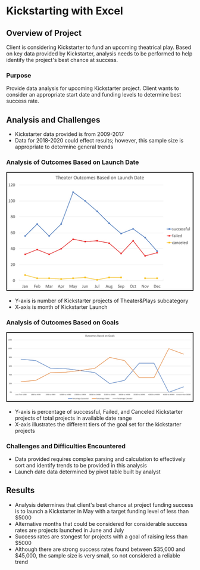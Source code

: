 # Kickstarting with Excel

## Overview of Project
Client is considering Kickstarter to fund an upcoming theatrical play. Based on key data provided by Kickstarter, analysis needs to be performed to help identify the project's best chance at success.

### Purpose
Provide data analysis for upcoming Kickstarter project. Client wants to consider an appropriate start date and funding levels to determine best success rate.

## Analysis and Challenges
- Kickstarter data provided is from 2009-2017
- Data for 2018-2020 could effect results; however, this sample size is appropriate to determine general trends

### Analysis of Outcomes Based on Launch Date
![Theater Outcomes Based on Launch Date](Theater_Outcomes_vs_Launch.png)
- Y-axis is number of Kickstarter projects of Theater&Plays subcategory
- X-axis is month of Kickstarter Launch

### Analysis of Outcomes Based on Goals
![Theater Outcomes vs Goals](Outcomes_vs_Goals.png)
- Y-axis is percentage of successful, Failed, and Canceled Kickstarter projects of total projects in available date range
- X-axis illustrates the different tiers of the goal set for the kickstarter projects

### Challenges and Difficulties Encountered
- Data provided requires complex parsing and calculation to effectively sort and identify trends to be provided in this analysis
- Launch date data determined by pivot table built by analyst

## Results
- Analysis determines that client's best chance at project funding success is to launch a Kickstarter in May with a target funding level of less than $5000
- Alternative months that could be considered for considerable success rates are projects launched in June and July
- Success rates are stongest for projects with a goal of raising less than $5000
- Although there are strong success rates found between $35,000 and $45,000, the sample size is very small, so not considered a reliable trend

###

